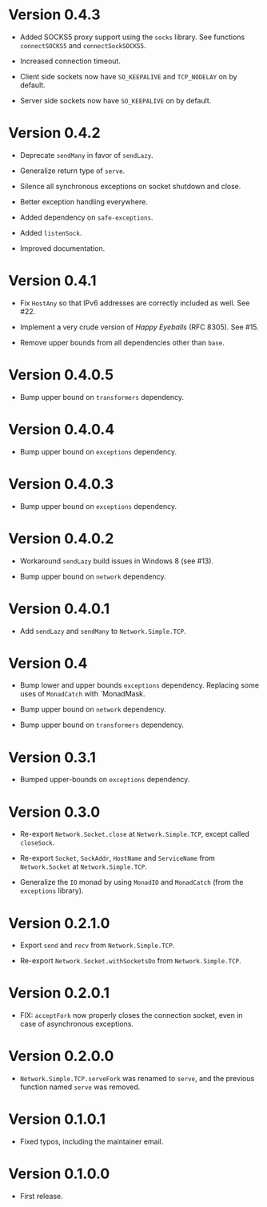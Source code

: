 # Version 0.4.3

* Added SOCKS5 proxy support using the `socks` library. See functions
  `connectSOCKS5` and `connectSockSOCKS5`.

* Increased connection timeout.

* Client side sockets now have `SO_KEEPALIVE` and `TCP_NODELAY` on by default.

* Server side sockets now have `SO_KEEPALIVE` on by default.


# Version 0.4.2

* Deprecate `sendMany` in favor of `sendLazy`.

* Generalize return type of `serve`.

* Silence all synchronous exceptions on socket shutdown and close.

* Better exception handling everywhere.

* Added dependency on `safe-exceptions`.

* Added `listenSock`.

* Improved documentation.


# Version 0.4.1

* Fix `HostAny` so that IPv6 addresses are correctly included as well. See #22.

* Implement a very crude version of _Happy Eyeballs_ (RFC 8305). See #15.

* Remove upper bounds from all dependencies other than `base`.


# Version 0.4.0.5

* Bump upper bound on `transformers` dependency.


# Version 0.4.0.4

* Bump upper bound on `exceptions` dependency.


# Version 0.4.0.3

* Bump upper bound on `exceptions` dependency.


# Version 0.4.0.2

* Workaround `sendLazy` build issues in Windows 8 (see #13).

* Bump upper bound on `network` dependency.


# Version 0.4.0.1

* Add `sendLazy` and `sendMany` to `Network.Simple.TCP`.


# Version 0.4

* Bump lower and upper bounds `exceptions` dependency. Replacing some
  uses of `MonadCatch` with `MonadMask.

* Bump upper bound on `network` dependency.

* Bump upper bound on `transformers` dependency.


# Version 0.3.1

* Bumped upper-bounds on `exceptions` dependency.


# Version 0.3.0

* Re-export `Network.Socket.close` at `Network.Simple.TCP`, except
  called `closeSock`.

* Re-export `Socket`, `SockAddr`, `HostName` and `ServiceName` from
  `Network.Socket` at `Network.Simple.TCP`.

* Generalize the `IO` monad by using `MonadIO` and `MonadCatch` (from
  the `exceptions` library).


# Version 0.2.1.0

* Export `send` and `recv` from `Network.Simple.TCP`.

* Re-export `Network.Socket.withSocketsDo` from `Network.Simple.TCP`.


# Version 0.2.0.1

* FIX: `acceptFork` now properly closes the connection socket, even in
  case of asynchronous exceptions.


# Version 0.2.0.0

* `Network.Simple.TCP.serveFork` was renamed to `serve`, and the previous
  function named `serve` was removed.


# Version 0.1.0.1

* Fixed typos, including the maintainer email.


# Version 0.1.0.0

* First release.
